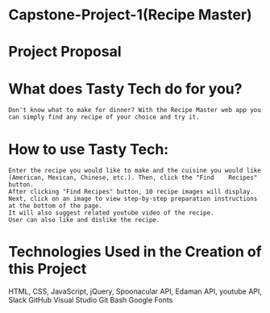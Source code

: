 # Capstone-Project-1(Recipe Master)

# Project Proposal

# What does Tasty Tech do for you?
    Don't know what to make for dinner? With the Recipe Master web app you can simply find any recipe of your choice and try it.
    
# How to use Tasty Tech:
    Enter the recipe you would like to make and the cuisine you would like (American, Mexican, Chinese, etc.). Then, click the "Find    Recipes" button.
    After clicking "Find Recipes" button, 10 recipe images will display.
    Next, click on an image to view step-by-step preparation instructions at the bottom of the page.
    It will also suggest related youtube video of the recipe.
    User can also like and dislike the recipe.
    
# Technologies Used in the Creation of this Project

HTML,
CSS,
JavaScript,
jQuery,
Spoonacular API,
Edaman API,
youtube API,
Slack
GitHub
Visual Studio 
Git Bash
Google Fonts

